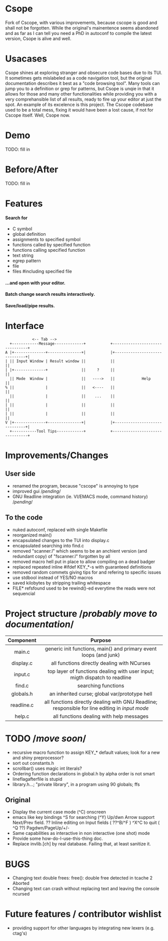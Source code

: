 # Csope
Fork of Cscope, with various improvements, because cscope is good and shall not be forgotten.
While the original's mainentence seems abandoned and as far as I can tell you need a PhD in autoconf to compile the latest version,
Csope is alive and well.

# Usacases
Csope shines at exploring stranger and obsecure code bases due to its TUI.
It sometimes gets mislabeled as a code navigation tool, but the original documentation describes it best as a "code browsing tool".
Many tools can jump you to a definition or grep for patterns,
but Csope is unqie in that it allows for those and many other functionalities while providing you with a very comprehansible list of all results,
ready to fire up your editor at just the spot.
An example of its excelence is this project. The Cscope codebase used to be a total mess,
fixing it would have been a lost cause, if not for Cscope itself. Well, Csope now.

# Demo
 TODO: fill in

# Before/After
 TODO: fill in

# Features
#### Search for
 + C symbol
 + global definition
 + assignments to specified symbol
 + functions called by specified function
 + functions calling specified function
 + text string
 + egrep pattern
 + file
 + files #including specified file
#### ...and open with your editor.
#### Batch change search results **interactively**.
#### Save/load/pipe results.

# Interface
	            <-- Tab -->
	  +------------Message-------------+           +--------------------------------+
	A |+--------------+---------------+|           |+------------------------------+|
	| || Input Window | Result window ||           ||                              ||
	| |+--------------+               ||     ?     ||                              ||
	  || Mode  Window |               ||   ---->   ||            Help              ||
	% ||              |               ||   <----   ||                              ||
	  ||              |               ||    ...    ||                              ||
	| ||              |               ||           ||                              ||
	| ||              |               ||           ||                              ||
	V |+--------------+---------------+|           |+------------------------------+|
	  +-----------Tool Tips------------+           +--------------------------------+

# Improvements/Changes
## User side
+ renamed the program, because "cscope" is annoying to type
+ improved gui	/*pending*/
+ GNU Readline integration (ie. VI/EMACS mode, command history) /*pending*/
## To the code
+ nuked autoconf, replaced with single Makefile
+ reorganized main()
+ encapsulated changes to the TUI into display.c
+ encapsulated searching into find.c
+ removed "scanner.l" which seems to be an anchient version (and redundant copy) of "fscanner.l" forgotten by all
+ removed macro hell put in place to allow compiling on a dead badger
+ replaced repeated inline #ifdef KEY_\*-s with guaranteed definitions
+ removed random commets giving tips for and refering to specific issues
+ use stdbool instead of YES/NO macros
+ saved kilobytes by stripping trailing whitespace
+ FILE\* refsfound used to be rewind()-ed everytime the reads were not sequencial

# Project structure	/*probably move to documentation*/
| Component | Purpose |
| :-------: | :-----: |
| main.c | generic init functions, main() and primary event loops (and junk)
| display.c | all functions directly dealing with NCurses |
| input.c | top layer of functions dealing with user input; migth dispatch to readline |
| find.c | searching functions |
| globals.h | an inherited curse; global var/prototype hell |
| readline.c | all functions directly dealing with GNU Readline; responsible for line editing in *input mode* |
| help.c | all functions dealing with help messages |

# TODO /*move soon*/
 + recursive macro function to assign KEY_\* default values; look for a new and shiny preprocessor?
 + sort out constants.h
 + scrollbar() uses magic int literals?
 + Ordering function declarations in global.h by alpha order is not smart
 + lineflagafterfile is stupid
 + library.h...; "private library", in a program using 90 globals; ffs
## Original
+ Display the current case mode (^C) onscreen
+ emacs like key bindings
    ^S for searching (^Y)
    Up/dwn Arrow support Next/Prev field. ??
    Inline editing on Input fields ( ??^B/^F )
    ^X^C to quit ( ^Q ??)
    Pagdwn/PageUp/+/- 
+ Same capabilities as interactive in non interactive (one shot) mode
+ Provide some how-do-I-use-this-thing doc.
+ Replace invlib.[ch] by real database.  Failing that, at least sanitize it.


# BUGS
 + Changing text double frees:
 	free(): double free detected in tcache 2
 	Aborted
 + Changing text can crash without replacing text and leaving the console ncursed

# Future features / contributor wishlist
+ providing support for other languages by integrating new lexers (e.g. ctag's)
